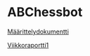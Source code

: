 # ABChessbot

[Määrittelydokumentti](https://github.com/lahdeero/ABChessbot/blob/master/dokumentaatio/Maarittelydokumentti.md)

[Viikkoraportti1](https://github.com/lahdeero/ABChessbot/blob/master/dokumentaatio/Viikkoraportti1.md)
